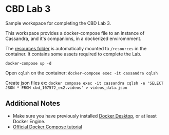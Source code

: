 # CBD Lab 3

Sample workspace for completing the CBD Lab 3.

This workspace provides a docker-compose file to an instance of Cassandra, and it's companions, in a dockerized enviromnment.

The [resources folder](resources) is automatically mounted to `/resources` in the container.
It contains some assets required to complete the Lab.


`docker-compose up -d`

Open `cqlsh` on the container:
`docker-compose exec -it cassandra cqlsh`


Create json files ex:
`docker compose exec -it cassandra cqlsh -e 'SELECT JSON * FROM cbd_107572_ex2.videos' > videos_data.json`


## Additional Notes

* Make sure you have previously installed [Docker Desktop](https://docs.docker.com/desktop/), or at least Docker Engine.
* [Official Docker Compose tutorial](https://docs.docker.com/compose/gettingstarted/)
